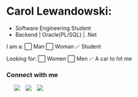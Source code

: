 # Carol Lewandowski:
- Software Engineering Student
- Backend | Oracle(PL/SQL) | .Net

I am a:
⬜ Man
⬜ Woman
✅ Student 

Looking for:
⬜ Women 
⬜ Men
✅ A car to hit me

<h3 > Connect with me </h3>


 <div class="icons-social" style="margin-left: 10px;">
        <a style="margin-left: 10px;"  target="_blank" href="https://www.linkedin.com/in/carol-lewandowski">
			<img src="https://img.icons8.com/doodle/40/000000/linkedin--v2.png"></a>   
        <a style="margin-left: 10px;" target="_blank" href="https://instagram.com/carol_lewandowski">
			<img src="https://img.icons8.com/doodle/40/000000/instagram-new--v2.png"></a>
	 <a style="margin-left: 10px;" target="_blank" href="mailto:lewandowski.rod@gmail.com">
			<img src="https://img.icons8.com/doodle/40/000000/gmail"></a>
      </div>

<!---
Iewandowski/Iewandowski is a ✨ special ✨ repository because its `README.md` (this file) appears on your GitHub profile.
You can click the Preview link to take a look at your changes.
--->
